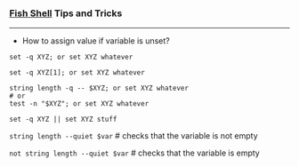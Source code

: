 ### [Fish Shell](https://fishshell.com/) Tips and Tricks

---

- How to assign value if variable is unset?

`set -q XYZ; or set XYZ whatever`

`set -q XYZ[1]; or set XYZ whatever`

```
string length -q -- $XYZ; or set XYZ whatever
# or
test -n "$XYZ"; or set XYZ whatever
```

`set -q XYZ || set XYZ stuff`

`string length --quiet $var` # checks that the variable is not empty

`not string length --quiet $var` # checks that the variable is empty

